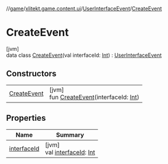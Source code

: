 //[game](../../../../index.md)/[xlitekt.game.content.ui](../../index.md)/[UserInterfaceEvent](../index.md)/[CreateEvent](index.md)

# CreateEvent

[jvm]\
data class [CreateEvent](index.md)(val interfaceId: [Int](https://kotlinlang.org/api/latest/jvm/stdlib/kotlin/-int/index.html)) : [UserInterfaceEvent](../index.md)

## Constructors

| | |
|---|---|
| [CreateEvent](-create-event.md) | [jvm]<br>fun [CreateEvent](-create-event.md)(interfaceId: [Int](https://kotlinlang.org/api/latest/jvm/stdlib/kotlin/-int/index.html)) |

## Properties

| Name | Summary |
|---|---|
| [interfaceId](interface-id.md) | [jvm]<br>val [interfaceId](interface-id.md): [Int](https://kotlinlang.org/api/latest/jvm/stdlib/kotlin/-int/index.html) |

